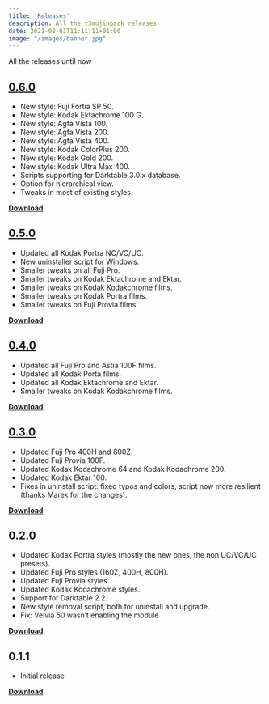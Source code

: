 ```yaml
---
title: 'Releases'
description: All the t3mujinpack releases
date: 2021-08-01T11:11:11+01:00
image: "/images/banner.jpg"
---
```


All the releases until now

## [0.6.0](/2020/04/30/t3mujinpack-0.6.0-is-out/)
* New style: Fuji Fortia SP 50.
* New style: Kodak Ektachrome 100 G.
* New style: Agfa Vista 100.
* New style: Agfa Vista 200.
* New style: Agfa Vista 400.
* New style: Kodak ColorPlus 200.
* New style: Kodak Gold 200.
* New style: Kodak Ultra Max 400.
* Scripts supporting for Darktable 3.0.x database.
* Option for hierarchical view.
* Tweaks in most of existing styles.



[**Download**](https://github.com/t3mujin/t3mujinpack/releases/tag/v0.6.0)

## [0.5.0](/2019/01/20/t3mujinpack-0.5.0-is-out/)
* Updated all Kodak Portra NC/VC/UC.
* New uninstaller script for Windows.
* Smaller tweaks on all Fuji Pro.
* Smaller tweaks on Kodak Ektachrome and Ektar.
* Smaller tweaks on Kodak Kodakchrome films.
* Smaller tweaks on Kodak Portra films.
* Smaller tweaks on Fuji Provia films.



[**Download**](https://github.com/t3mujin/t3mujinpack/releases/tag/v0.5.0)

## [0.4.0](/2018/07/30/t3mujinpack-0.4.0-is-out/)
* Updated all Fuji Pro and Astia 100F films.
* Updated all Kodak Porta films.
* Updated all Kodak Ektachrome and Ektar.
* Smaller tweaks on Kodak Kodakchrome films.



[**Download**](https://github.com/t3mujin/t3mujinpack/releases/tag/v0.4.0)

## [0.3.0](/2017/03/26/t3mujinpack-0.3.0-is-out/)
* Updated Fuji Pro 400H and 800Z.
* Updated Fuji Provia 100F.
* Updated Kodak Kodachrome 64 and Kodak Kodachrome 200.
* Updated Kodak Ektar 100.
* Fixes in uninstall script: fixed typos and colors, script now more resilient (thanks Marek for the changes).


[**Download**](https://github.com/t3mujin/t3mujinpack/releases/tag/v0.3.0)

## 0.2.0
* Updated Kodak Portra styles (mostly the new ones, the non UC/VC/UC presets).
* Updated Fuji Pro styles (160Z, 400H, 800H).
* Updated Fuji Provia styles.
* Updated Kodak Kodachrome styles.
* Support for Darktable 2.2.
* New style removal script, both for uninstall and upgrade.
* Fix: Velvia 50 wasn’t enabling the module

[**Download**](https://github.com/t3mujin/t3mujinpack/releases/tag/v0.2.0)

## 0.1.1
* Initial release

[**Download**](https://github.com/t3mujin/t3mujinpack/releases/tag/0.1.1)